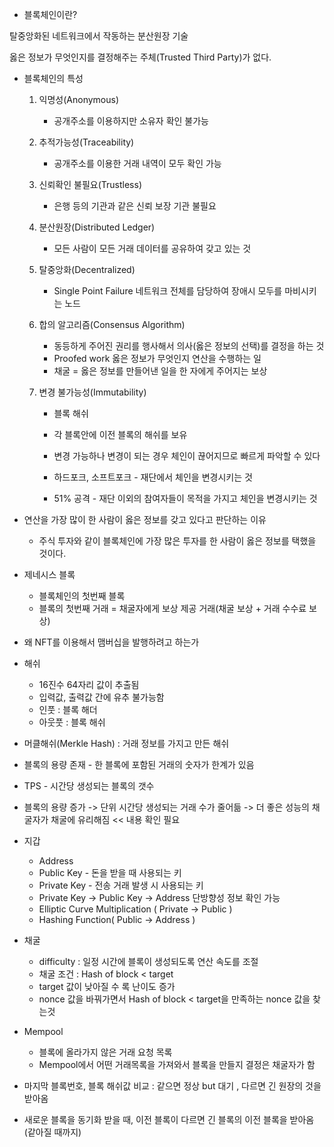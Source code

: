 - 블록체인이란?

탈중앙화된 네트워크에서 작동하는 분산원장 기술

옳은 정보가 무엇인지를 결정해주는 주체(Trusted Third Party)가 없다.



- 블록체인의 특성

  1. 익명성(Anonymous)

     - 공개주소를 이용하지만 소유자 확인 불가능

  2. 추적가능성(Traceability)

     - 공개주소를 이용한 거래 내역이 모두 확인 가능

  3. 신뢰확인 불필요(Trustless)

     - 은행 등의 기관과 같은 신뢰 보장 기관 불필요

  4. 분산원장(Distributed Ledger)

     - 모든 사람이 모든 거래 데이터를 공유하여 갖고 있는 것

  5. 탈중앙화(Decentralized)

     - Single Point Failure 네트워크 전체를 담당하여 장애시 모두를 마비시키는 노드

  6. 합의 알고리즘(Consensus Algorithm)

     - 동등하게 주어진 권리를 행사해서 의사(옳은 정보의 선택)를 결정을 하는 것
     - Proofed work 옳은 정보가 무엇인지 연산을 수행하는 일
     - 채굴 = 옳은 정보를 만들어낸 일을 한 자에게 주어지는 보상

  7. 변경 불가능성(Immutability)

     - 블록 해쉬

     - 각 블록안에 이전 블록의 해쉬를 보유

     - 변경 가능하나 변경이 되는 경우 체인이 끊어지므로 빠르게 파악할 수 있다

     - 하드포크, 소프트포크 - 재단에서 체인을 변경시키는 것

     - 51% 공격 - 재단 이외의 참여자들이 목적을 가지고 체인을 변경시키는 것

       

- 연산을 가장 많이 한 사람이 옳은 정보를 갖고 있다고 판단하는 이유
  - 주식 투자와 같이 블록체인에 가장 많은 투자를 한 사람이 옳은 정보를 택했을 것이다.



- 제네시스 블록
  - 블록체인의 첫번째 블록
  - 블록의 첫번째 거래 = 채굴자에게 보상 제공 거래(채굴 보상 + 거래 수수료 보상)



- 왜 NFT를 이용해서 맴버십을 발행하려고 하는가



- 해쉬
  - 16진수 64자리 값이 추출됨
  - 입력값, 출력값 간에 유추 불가능함
  - 인풋 : 블록 해더
  - 아웃풋 : 블록 해쉬



- 머클해쉬(Merkle Hash) : 거래 정보를 가지고 만든 해쉬



- 블록의 용량 존재 - 한 블록에 포함된 거래의 숫자가 한계가 있음
- TPS - 시간당 생성되는 블록의 갯수

- 블록의 용량 증가 -> 단위 시간당 생성되는 거래 수가 줄어듦 -> 더 좋은 성능의 채굴자가 채굴에 유리해짐 << 내용 확인 필요



- 지갑
  - Address
  - Public Key -  돈을 받을 때 사용되는 키
  - Private Key - 전송 거래 발생 시 사용되는 키
  - Private Key -> Public Key -> Address 단방향성 정보 확인 가능
  - Elliptic Curve Multiplication ( Private -> Public )
  - Hashing Function( Public -> Address )
- 채굴
  - difficulty : 일정 시간에 블록이 생성되도록 연산 속도를 조절
  - 채굴 조건 : Hash of block < target
  - target 값이 낮아질 수 록 난이도 증가
  - nonce 값을 바꿔가면서 Hash of block < target을 만족하는 nonce 값을 찾는것
- Mempool
  - 블록에 올라가지 않은 거래 요청 목록
  - Mempool에서 어떤 거래목록을 가져와서 블록을 만들지 결정은 채굴자가 함
- 마지막 블록번호, 블록 해쉬값 비교 : 같으면 정상 but 대기 , 다르면 긴 원장의 것을 받아옴
- 새로운 블록을 동기화 받을 때, 이전 블록이 다르면 긴 블록의 이전 블록을 받아옴(같아질 때까지)

